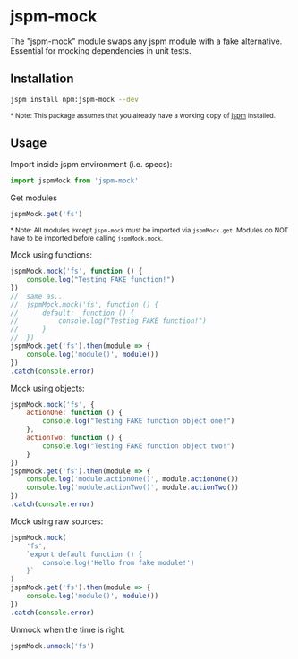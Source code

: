 # jspm-mock
The "jspm-mock" module swaps any jspm module with a fake alternative. Essential for mocking dependencies in unit tests.

## Installation
```bash
jspm install npm:jspm-mock --dev
```
<sub>* Note: This package assumes that you already have a working copy of [jspm](https://github.com/jspm/jspm-cli) installed.</sub>

## Usage
Import inside jspm environment (i.e. specs):
```js
import jspmMock from 'jspm-mock'
```
Get modules
```js
jspmMock.get('fs')
```
<sub>* Note: All modules except `jspm-mock` must be imported via `jspmMock.get`. Modules do NOT have to be imported before calling `jspmMock.mock`.</sub>

Mock using functions:
```js
jspmMock.mock('fs', function () {
    console.log("Testing FAKE function!")
})
//  same as...
//  jspmMock.mock('fs', function () {
//      default:  function () {
//          console.log("Testing FAKE function!")
//      }
//  })
jspmMock.get('fs').then(module => {
    console.log('module()', module())
})
.catch(console.error)
```

Mock using objects:
```js
jspmMock.mock('fs', {
    actionOne: function () {
        console.log("Testing FAKE function object one!")
    },
    actionTwo: function () {
        console.log("Testing FAKE function object two!")
    }
})
jspmMock.get('fs').then(module => {
    console.log('module.actionOne()', module.actionOne())
    console.log('module.actionTwo()', module.actionTwo())
})
.catch(console.error)
```

Mock using raw sources:
```js
jspmMock.mock(
    'fs',
    `export default function () {
        console.log('Hello from fake module!')
    }`
)
jspmMock.get('fs').then(module => {
    console.log('module()', module())
})
.catch(console.error)
```

Unmock when the time is right:
```js
jspmMock.unmock('fs')
```
